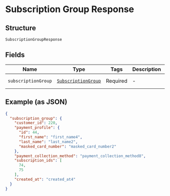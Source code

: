 
# Subscription Group Response

## Structure

`SubscriptionGroupResponse`

## Fields

| Name | Type | Tags | Description | Getter | Setter |
|  --- | --- | --- | --- | --- | --- |
| `subscriptionGroup` | [`SubscriptionGroup`](../../doc/models/subscription-group.md) | Required | - | getSubscriptionGroup(): SubscriptionGroup | setSubscriptionGroup(SubscriptionGroup subscriptionGroup): void |

## Example (as JSON)

```json
{
  "subscription_group": {
    "customer_id": 220,
    "payment_profile": {
      "id": 44,
      "first_name": "first_name4",
      "last_name": "last_name2",
      "masked_card_number": "masked_card_number2"
    },
    "payment_collection_method": "payment_collection_method8",
    "subscription_ids": [
      74,
      75
    ],
    "created_at": "created_at4"
  }
}
```

